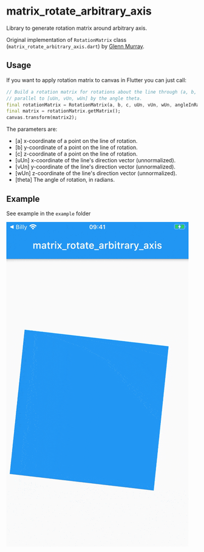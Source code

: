 # matrix_rotate_arbitrary_axis

Library to generate rotation matrix around arbitrary axis.

Original implementation of `RotationMatrix` class (`matrix_rotate_arbitrary_axis.dart`) by [Glenn Murray](https://sites.google.com/site/glennmurray/Home/rotation-matrices-and-formulas).

## Usage

If you want to apply rotation matrix to canvas in Flutter you can just call:

```dart
// Build a rotation matrix for rotations about the line through (a, b, c) 
// parallel to [uUn, vUn, wUn] by the angle theta. 
final rotationMatrix = RotationMatrix(a, b, c, uUn, vUn, wUn, angleInRadians);
final matrix = rotationMatrix.getMatrix();
canvas.transform(matrix2);
```

The parameters are:

 - [a] x-coordinate of a point on the line of rotation.
 - [b] y-coordinate of a point on the line of rotation.
 - [c] z-coordinate of a point on the line of rotation.
 - [uUn] x-coordinate of the line's direction vector (unnormalized).
 - [vUn] y-coordinate of the line's direction vector (unnormalized).
 - [wUn] z-coordinate of the line's direction vector (unnormalized).
 - [theta] The angle of rotation, in radians.

 ## Example

 See example in the `example` folder

![example animation](example/example.gif)
